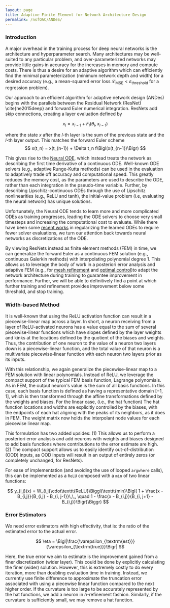 ```yaml
---
layout: page
title: Adaptive Finite Element for Network Architecture Design
permalink: /nsfOAC/ANDeS/
---
```

### Introduction
A major overhead in the training process for deep neural networks is the architecture and hyperparameter search. Many architectures 
may be well-suited to any particular problem, and over-parameterized networks may provide little gains in accuracy for the increases 
in memory and compute costs. There is thus a desire for an adaptive algorithm which can efficiently find the minimal parameterization
(minimum network depth and width) for a desired accuracy (e.g., a mean-squared error loss $\mathcal{L}_\textrm{MSE}<\varepsilon_
\textrm{threshold}$ for a regression problem).

Our approach to an efficient algorithm for adaptive network design (ANDes) begins with the parallels between the Residual Network 
(ResNet) \cite{he2015deep} and forward Euler numerical integration. ResNets add skip connections, creating a layer evaluation defined 
by

$$ x_l = x_{l-1} + F_l(\theta_l,x_{l-1}) $$

where the state $x$ after the $l$-th layer is the sum of the previous state and the $l$-th layer output. This matches the forward 
Euler scheme
$$ x(t_n) = x(t_{n-1}) + \Delta t_n f\Bigl(x(t_{n-1})\Bigr) $$

This gives rise to the [Neural ODE](https://arxiv.org/abs/1512.03385), which instead treats the network as describing the first time derivative of a 
continuous ODE. Well-known ODE solvers (e.g., adaptive Runge-Kutta methods) can be used in 
the evaluation to adaptively trade off accuracy and computational speed. This greatly reduces the memory cost, as the parameters are 
used to describe the ODE, rather than each integration in the pseudo-time variable. Further, by describing Lipschitz-continuous ODEs 
through the use of Lipschitz nonlinearities (e.g., ReLU and tanh), the initial-value problem (i.e, evaluating the neural network) has 
unique solutions.

Unfortunately, the Neural ODE tends to learn more and more complicated ODEs as training progresses, leading the ODE solvers to choose 
very small timesteps and increasing the computational cost to evaluate. While there have been some [recent works](https://arxiv.org/abs/2002.02798) in regularizing the 
learned ODEs to require fewer solver evaluations, we turn our attention back towards neural 
networks as discretizations of the ODE.

By viewing ResNets instead as finite element methods (FEM) in time, we can generalize the forward Euler as a continuous FEM solution 
(e.g., continuous Galerkin methods) with interpolating polynomial degree 1. This allows us to leverage the body of work in a 
posteriori error analysis and adaptive FEM (e.g., for [mesh refinement](https://www.cambridge.org/core/journals/acta-numerica/article/an-optimal-control-approach-to-a-posteriori-error-estimation-in-finite-element-methods/5C67A03F528C6FA69F37A97DF5C3BE19)
and [optimal control](https://link.springer.com/article/10.1007/s10543-010-0270-8))to adapt the network architecture during training to guarantee improvement in performance. Further, we will be able 
to definitively find a point at which further training and refinement provides improvement below some threshold, and stop training.


### Width-based Method
It is well-known that using the ReLU activation function can result in a
piecewise-linear map across a layer. In short, a neuron receiving from a layer of ReLU-activated 
neurons has a value equal to the sum of several piecewise-linear functions which have slopes defined by the layer weights and kinks at 
the locations defined by the quotient of the biases and weights. Thus, the contribution of one neuron to the value of a neuron two 
layers down is a piecewise-linear function, and the total value of that neuron is a multivariate piecewise-linear function with each 
neuron two layers prior as its inputs.

With this relationship, we again generalize the piecewise-linear map to a FEM solution with linear polynomials. Instead of ReLU, we 
leverage the compact support of the typical FEM basis function, Lagrange polynomials. As in FEM, the output neuron's value is the sum 
of all basis functions. In this case, each basis function is defined as having a representative domain $[-1,1]$, which is then 
transformed through the affine transformations defined by the weights and biases. For the linear case, (i.e., the hat function)
The hat function locations and widths are explicitly controlled by the biases, with the endpoints of each hat aligning with
the peaks of its neighbors, as it does in FEM. The weight matrix now holds the interpolant node values for each piecewise linear map.

This formulation has two added upsides: (1) This allows us to perform a posteriori error analysis and add neurons with weights and 
biases designed to add basis functions where contributions to the error estimate are high. (2) The compact support allows us to 
easily identify out-of-distribution (OOD) inputs, as OOD inputs will result in an output of entirely zeros (or completely unchanged, 
for ResNets).


For ease of implementation (and avoiding the use of looped $\texttt{argwhere}$ calls), this can be implemented as a $\texttt{ReLU}$
composed with a $\texttt{min}$ of two linear functions:

$$
    y_{i,j}(x) = 
        W_{i,j}\cdot\texttt{ReLU}\Biggl(\texttt{min}\Bigl(
        1 + \frac{x - B_{i,j}}{B_{i,j} - B_{i, j-1}}\,\,, \quad
        1 - \frac{x - B_{i,j}}{B_{i, j+1} - B_{i,j}}\Bigr)\Biggr)
$$

### Error Estimators
We need error estimators with high effectivity, that is: the ratio of the estimated error to the actual error.

$$
    \eta = \Bigl|\frac{\varepsilon_{\textrm{est}}}{\varepsilon_{\textrm{true}}}\Bigr|
$$

Here, the true error we aim to estimate is the improvement gained from a finer discretization (wider layer).
This could be done by explicitly calculating the finer (wider) solution. However, this is extremely costly 
to do every iteration, more than doubling evaluation time in training. Instead, we currently use finite difference
to approximate the truncation error associated with using a piecewise linear function compared to the next higher
order. If the curvature is too large to be accurately represented by the hat functions, we add a neuron in
$h$-refinement fashion. Similarly, if the curvature is sufficiently small, we may remove a hat function.
